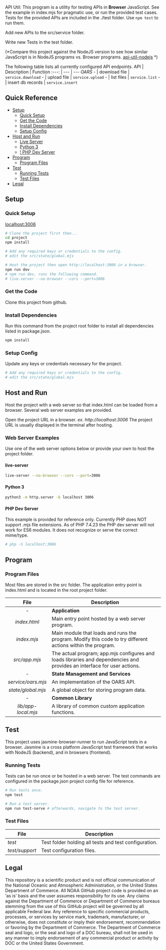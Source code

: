 API Util: This program is a utility for testing APIs in **Browser** JavaScript.  See the example in index.mjs for pragmatic use, or run the provided test cases.  Tests for the provided APIs are included in the ./test folder.  Use `npm test` to run them.

Add new APIs to the src/service folder.

Write new Tests in the test folder.

(*Compare this project against the NodeJS version to see how similar JavaScript is in NodeJS programs vs. Browser programs. [api-util-nodejs](https://github.com/TGillispie/api-util-nodejs) *)

The following table lists all currently configured API endpoints.
API | Description | Function
:---: | --- | ---
*OARS*
*-* | download file | `service.download`
*-* | upload file | `service.upload`
*-* | list files | `service.list`
*-* | insert db records | `service.insert`

## Quick Reference

- [Setup](#setup)
   - [Quick Setup](#quick-setup)
   - [Get the Code](#get-the-code)
   - [Install Dependencies](#install-dependencies)
   - [Setup Config](#setup-config)
- [Host and Run](#host-and-run)
   - [Live Server](#live-server)
   - [Python 3](#python-3)
   - [! PHP Dev Server](#php-dev-server)
- [Program](#program)
   - [Program Files](#program-files)
- [Test](#test)
   - [Running Tests](#running-tests)
   - [Test Files](#test-files)
- [Legal](#legal)


## Setup

### Quick Setup
[localhost:3006](http://localhost:3006)
```bash
# Clone the project first then...
cd project
npm install

# Add any required keys or credentials to the config.
# edit the src/state/global.mjs

# Host the project then open http://localhost:3006 in a browser.
npm run dev
# npm run dev, runs the following command.
# live-server --no-browser --cors --port=3006
```

### Get the Code
Clone this project from github.

### Install Dependencies
Run this command from the project root folder to install all dependencies listed in package.json.
```bash
npm install
```

### Setup Config
Update any keys or credentials necessary for the project.
```bash
# Add any required keys or credentials to the config.
# edit the src/state/global.mjs
```


## Host and Run

Host the project with a web server so that index.html can be loaded from a browser.  Several web server examples are provided.

Open the project URL in a browser.  *ex. http://localhost:3006*  The project URL is usually displayed in the terminal after hosting.

### Web Server Examples
Use one of the web server options below or provide your own to host the project folder.

#### live-server
```bash
live-server --no-browser --cors --port=3006
```

#### Python 3
```bash
python3 -m http.server -b localhost 3006
```

#### PHP Dev Server
This example is provided for reference only.  Currently PHP does NOT support .mjs file extensions.  As of PHP 7.4.23 the PHP dev server will not work for ES6 modules.  It does not recognize or serve the correct mime/type.
```bash
# php -S localhost:3006
```

## Program

### Program Files
Most files are stored in the src folder.  The application entry point is index.html and is located in the root project folder.

File | Description
:---: | ---
 *-* | **Application**
*index.html* | Main entry point hosted by a web server program.
*index.mjs* | Main module that loads and runs the program.  Modify this code to try different actions within the program.
*src/app.mjs* | The actual program; app.mjs configures and loads libraries and  dependencies and provides an interface for user actions.
 *-* | **State Management and Services**
*service/oars.mjs* | An implementation of the OARS API.
*state/global.mjs* | A global object for storing program data.
 *-* | **Common Library**
*lib/app-local.mjs* | A library of common custom application functions.


## Test

This project uses jasmine-browser-runner to run JavaScript tests in a browser.  Jasmine is a cross platform JavaScript test framework that works with NodeJS (backend), and in browsers (frontend).  

### Running Tests
Tests can be run once or be hosted in a web server.  The test commands are configured in the package.json project config file for reference.
```bash
# Run tests once.
npm test

# Run a test server.
npm run test-serve # afterwards, navigate to the test server.
```

### Test Files
File | Description
--- | ---
*test* | Test folder holding all tests and test configuration.
*test/support* | Test configuration files.


## Legal

This repository is a scientific product and is not official communication of the National Oceanic and Atmospheric Administration, or the United States Department of Commerce. All NOAA GitHub project code is provided on an ‘as is’ basis and the user assumes responsibility for its use. Any claims against the Department of Commerce or Department of Commerce bureaus stemming from the use of this GitHub project will be governed by all applicable Federal law. Any reference to specific commercial products, processes, or services by service mark, trademark, manufacturer, or otherwise, does not constitute or imply their endorsement, recommendation or favoring by the Department of Commerce. The Department of Commerce seal and logo, or the seal and logo of a DOC bureau, shall not be used in any manner to imply endorsement of any commercial product or activity by DOC or the United States Government.
